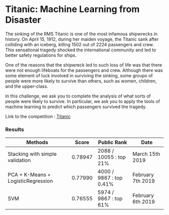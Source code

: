 # Titanic: Machine Learning from Disaster
The sinking of the RMS Titanic is one of the most infamous shipwrecks in history.  On April 15, 1912, during her maiden voyage, the Titanic sank after colliding with an iceberg, killing 1502 out of 2224 passengers and crew. This sensational tragedy shocked the international community and led to better safety regulations for ships.

One of the reasons that the shipwreck led to such loss of life was that there were not enough lifeboats for the passengers and crew. Although there was some element of luck involved in surviving the sinking, some groups of people were more likely to survive than others, such as women, children, and the upper-class.

In this challenge, we ask you to complete the analysis of what sorts of people were likely to survive. In particular, we ask you to apply the tools of machine learning to predict which passengers survived the tragedy.

Link to the competition : [Titanic](https://www.kaggle.com/c/titanic/overview)

### Results
Methods | Score | Public Rank | Date
------------ | ------------- | ------------- | -------------
Stacking with simple validation | 0.78947 | 2088 / 10055 : top 21% | March 15th 2019
PCA + K-Means + LogisticRegression | 0.77990 | 4000 / 9867 : top 0.41% | February 7th 2019
SVM | 0.76555 | 5974 / 9867 : top 61% | February 6th 2019
